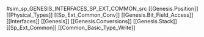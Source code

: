 #sim_sp_GENESIS_INTERFACES_SP_EXT_COMMON_src
[[Genesis.Position]]
[[Physical_Types]]
[[Sp_Ext_Common_Conv]]
[[Genesis.Bit_Field_Access]]
[[Interfaces]]
[[Genesis]]
[[Genesis.Conversions]]
[[Genesis.Stack]]
[[Sp_Ext_Common]]
[[Common_Basic_Type_Write]]
